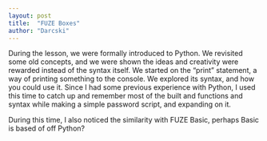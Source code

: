 ```yaml
---
layout: post
title:  "FUZE Boxes"
author: "Darcski"
---
```

During the lesson, we were formally introduced to Python. We revisited some old concepts, and we were shown the ideas and creativity were rewarded instead of the syntax itself. We started on the “print” statement, a way of printing something to the console. We explored its syntax, and how you could use it. Since I had some previous experience with Python, I used this time to catch up and remember most of the built and functions and syntax while making a simple password script, and expanding on it. 

During this time, I also noticed the similarity with FUZE Basic, perhaps Basic is based of off Python?
